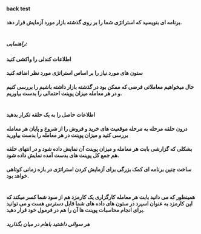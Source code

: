 #### back test
#### برنامه ای بنویسید که استراتژی شما را بر روی گذشته بازار مورد آزمایش قرار دهد.
#
##### راهنمایی:
#### اطلاعات کندلی را واکشی کنید
#### ستون های مورد نیاز را بر اساس استراتژی مورد نظر اضافه کنید
#### حال میخواهیم معاملاتی فرضی که ممکن بود در گذشته بازار داشته باشیم را بررسی کنیم و در هر معامله میزان پوینت احتمالی را بدست بیاوریم.
#
#### اطلاعات حاصل را به یک حلقه تکرار بدهید
#### درون حلقه مرحله به مرحله موقعیت های خرید و فروش را از شروع و پایان هر معامله بررسی کنید و میزان پوینت در هر معامله را بدست بیاورید
#### بشکلی که گزارشی بابت هر معامله و میزان پوینت آن نمایش داده شود و در انتهای حلقه هم جمع کل پوینت های بدست آمده نمایش داده شود.
#### ساخت چنین برنامه ای کمک بزرگی برای آزمایش کردن استراتژی در بازه زمانی کوتاهی خواهد بود.
#
#### همینطور که می دانید بابت هر معامله کارگزاری یک کارمزد هم از سود شما کسر میکند که این کارمزد به عنوان اسپرد در ستون های داده های شما قابل دسترس هست و می توانید برای انجام محاسبات پوینت ها آن را هم در فرمول خود قرار دهید.
##### هر سوالی داشتید باهام در میان بگذارید